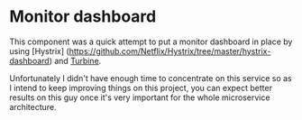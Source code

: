 # Monitor dashboard
This component was a quick attempt to put a monitor dashboard in place by using [Hystrix] (https://github.com/Netflix/Hystrix/tree/master/hystrix-dashboard) and [Turbine](https://github.com/Netflix/Turbine).

Unfortunately I didn't have enough time to concentrate on this service so as I intend to keep improving things on this project, you can expect better results on this guy once it's very important for the whole microservice architecture.